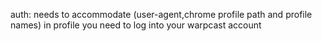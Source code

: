 auth: needs to accommodate (user-agent,chrome profile path and profile names)
in profile you need to log into your warpcast account